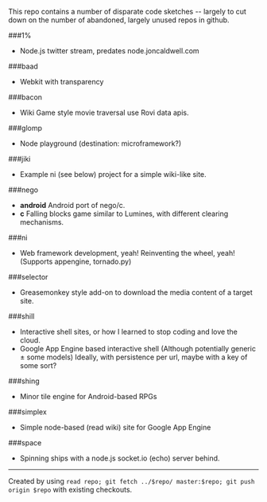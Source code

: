 This repo contains a number of disparate code sketches -- largely to cut down on the number of abandoned, largely unused repos in github.

###1%
 - Node.js twitter stream, predates node.joncaldwell.com

###baad
 - Webkit with transparency

###bacon
 - Wiki Game style movie traversal use Rovi data apis.

###glomp
 - Node playground (destination: microframework?)

###jiki
 - Example ni (see below) project for a simple wiki-like site.

###nego
 - **android** Android port of nego/c.
 - **c** Falling blocks game similar to Lumines, with different clearing mechanisms.

###ni
 - Web framework development, yeah! Reinventing the wheel, yeah! (Supports appengine, tornado.py)

###selector
 - Greasemonkey style add-on to download the media content of a target site.

###shill
 - Interactive shell sites, or how I learned to stop coding and love the cloud. 
 - Google App Engine based interactive shell (Although potentially generic ± some models)
   Ideally, with persistence per url, maybe with a key of some sort?

###shing
 - Minor tile engine for Android-based RPGs

###simplex
 - Simple node-based (read wiki) site for Google App Engine

###space
 - Spinning ships with a node.js socket.io (echo) server behind.

<hr>

Created by using ```read repo; git fetch ../$repo/ master:$repo; git push origin $repo``` with existing checkouts.
